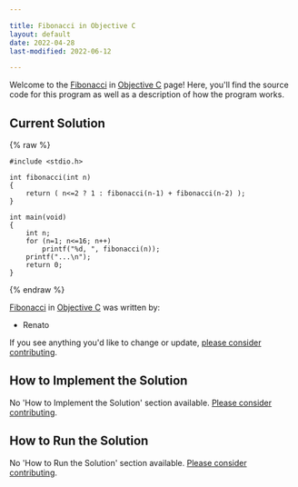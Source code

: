 ```yaml
---

title: Fibonacci in Objective C
layout: default
date: 2022-04-28
last-modified: 2022-06-12

---
```


Welcome to the [Fibonacci](https://sampleprograms.io/projects/fibonacci) in [Objective C](https://sampleprograms.io/languages/objective-c) page! Here, you'll find the source code for this program as well as a description of how the program works.

## Current Solution

{% raw %}

```objective c
#include <stdio.h>

int fibonacci(int n)
{
    return ( n<=2 ? 1 : fibonacci(n-1) + fibonacci(n-2) );
}

int main(void)
{
    int n;
    for (n=1; n<=16; n++)
        printf("%d, ", fibonacci(n));
    printf("...\n");
    return 0;
}
```

{% endraw %}

[Fibonacci](https://sampleprograms.io/projects/fibonacci) in [Objective C](https://sampleprograms.io/languages/objective-c) was written by:

- Renato

If you see anything you'd like to change or update, [please consider contributing](https://github.com/TheRenegadeCoder/sample-programs).

## How to Implement the Solution

No 'How to Implement the Solution' section available. [Please consider contributing](https://github.com/TheRenegadeCoder/sample-programs-website).

## How to Run the Solution

No 'How to Run the Solution' section available. [Please consider contributing](https://github.com/TheRenegadeCoder/sample-programs-website).